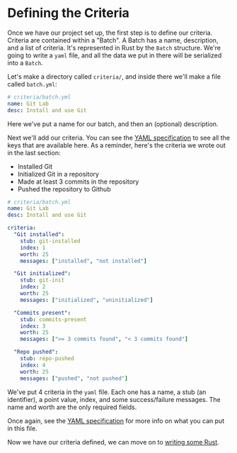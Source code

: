 # Defining the Criteria
Once we have our project set up, the first step is to define our criteria. Criteria are contained within a "Batch". A Batch has a name, description, and a list of criteria. It's represented in Rust by the `Batch` structure. We're going to write a `yaml` file, and all the data we put in there will be serialized into a `Batch`.

Let's make a directory called `criteria/`, and inside there we'll make a file called `batch.yml`:

```yaml
# criteria/batch.yml
name: Git Lab
desc: Install and use Git
```

Here we've put a name for our batch, and then an (optional) description.

<!-- TODO: put a link here -->
Next we'll add our criteria. You can see the [YAML specification]() to see all the keys that are available here. As a reminder, here's the criteria we wrote out in the last section:
- Installed Git
- Initialized Git in a repository
- Made at least 3 commits in the repository
- Pushed the repository to Github


```yaml
# criteria/batch.yml
name: Git Lab
desc: Install and use Git

criteria:
  "Git installed":
    stub: git-installed
    index: 1
    worth: 25
    messages: ["installed", "not installed"]

  "Git initialized":
    stub: git-init
    index: 2
    worth: 25
    messages: ["initialized", "uninitialized"]

  "Commits present":
    stub: commits-present
    index: 3
    worth: 25
    messages: [">= 3 commits found", "< 3 commits found"]

  "Repo pushed":
    stub: repo-pushed
    index: 4
    worth: 25
    messages: ["pushed", "not pushed"]
```

We've put 4 criteria in the `yaml` file. Each one has a name, a stub (an identifier), a point value, index, and some success/failure messages. The name and worth are the only required fields.

Once again, see the [YAML specification]() for more info on what you can put in this file.

Now we have our criteria defined, we can move on to [writing some Rust](submission.md).
